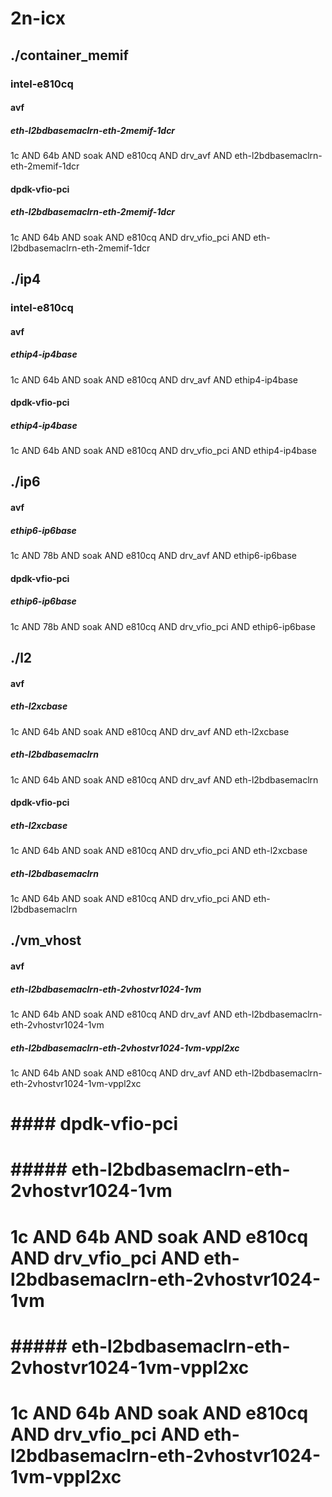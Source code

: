 # 2n-icx
## ./container_memif
### intel-e810cq
#### avf
##### eth-l2bdbasemaclrn-eth-2memif-1dcr
1c AND 64b AND soak AND e810cq AND drv_avf AND eth-l2bdbasemaclrn-eth-2memif-1dcr
#### dpdk-vfio-pci
##### eth-l2bdbasemaclrn-eth-2memif-1dcr
1c AND 64b AND soak AND e810cq AND drv_vfio_pci AND eth-l2bdbasemaclrn-eth-2memif-1dcr
## ./ip4
### intel-e810cq
#### avf
##### ethip4-ip4base
1c AND 64b AND soak AND e810cq AND drv_avf AND ethip4-ip4base
#### dpdk-vfio-pci
##### ethip4-ip4base
1c AND 64b AND soak AND e810cq AND drv_vfio_pci AND ethip4-ip4base
## ./ip6
#### avf
##### ethip6-ip6base
1c AND 78b AND soak AND e810cq AND drv_avf AND ethip6-ip6base
#### dpdk-vfio-pci
##### ethip6-ip6base
1c AND 78b AND soak AND e810cq AND drv_vfio_pci AND ethip6-ip6base
## ./l2
#### avf
##### eth-l2xcbase
1c AND 64b AND soak AND e810cq AND drv_avf AND eth-l2xcbase
##### eth-l2bdbasemaclrn
1c AND 64b AND soak AND e810cq AND drv_avf AND eth-l2bdbasemaclrn
#### dpdk-vfio-pci
##### eth-l2xcbase
1c AND 64b AND soak AND e810cq AND drv_vfio_pci AND eth-l2xcbase
##### eth-l2bdbasemaclrn
1c AND 64b AND soak AND e810cq AND drv_vfio_pci AND eth-l2bdbasemaclrn
## ./vm_vhost
#### avf
##### eth-l2bdbasemaclrn-eth-2vhostvr1024-1vm
1c AND 64b AND soak AND e810cq AND drv_avf AND eth-l2bdbasemaclrn-eth-2vhostvr1024-1vm
##### eth-l2bdbasemaclrn-eth-2vhostvr1024-1vm-vppl2xc
1c AND 64b AND soak AND e810cq AND drv_avf AND eth-l2bdbasemaclrn-eth-2vhostvr1024-1vm-vppl2xc
# #### dpdk-vfio-pci
# ##### eth-l2bdbasemaclrn-eth-2vhostvr1024-1vm
# 1c AND 64b AND soak AND e810cq AND drv_vfio_pci AND eth-l2bdbasemaclrn-eth-2vhostvr1024-1vm
# ##### eth-l2bdbasemaclrn-eth-2vhostvr1024-1vm-vppl2xc
# 1c AND 64b AND soak AND e810cq AND drv_vfio_pci AND eth-l2bdbasemaclrn-eth-2vhostvr1024-1vm-vppl2xc